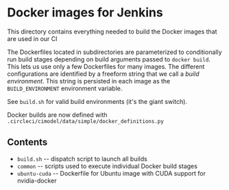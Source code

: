 # Docker images for Jenkins

This directory contains everything needed to build the Docker images that are used in our CI

The Dockerfiles located in subdirectories are parameterized to conditionally run build stages depending on build arguments passed to `docker build`. This lets us use only a few Dockerfiles for many images. The different configurations are identified by a freeform string that we call a _build environment_. This string is persisted in each image as the `BUILD_ENVIRONMENT` environment variable.

See `build.sh` for valid build environments \(it's the giant switch\).

Docker builds are now defined with `.circleci/cimodel/data/simple/docker_definitions.py`

## Contents

* `build.sh` -- dispatch script to launch all builds
* `common` -- scripts used to execute individual Docker build stages
* `ubuntu-cuda` -- Dockerfile for Ubuntu image with CUDA support for nvidia-docker

